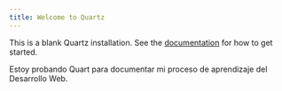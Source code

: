 ```yaml
---
title: Welcome to Quartz
---
```


This is a blank Quartz installation.
See the [documentation](https://quartz.jzhao.xyz) for how to get started.

Estoy probando Quart para documentar mi proceso de aprendizaje del Desarrollo Web.
